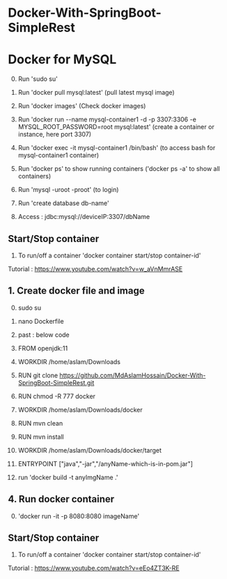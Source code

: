 # Docker-With-SpringBoot-SimpleRest

# Docker for MySQL
0. Run 'sudo su'
1. Run 'docker pull mysql:latest' (pull latest mysql image)
2. Run 'docker images' (Check docker images)
3. Run 'docker run --name mysql-container1 -d -p 3307:3306 -e MYSQL_ROOT_PASSWORD=root mysql:latest' (create a container or instance, here port 3307)
4. Run 'docker exec -it mysql-container1 /bin/bash' (to access bash for mysql-container1 container)
5. Run 'docker ps' to show running containers ('docker ps -a' to show all containers)
6. Run 'mysql -uroot -proot' (to login)
7. Run 'create database db-name'

9. Access : jdbc:mysql://deviceIP:3307/dbName
## Start/Stop container
1. To run/off a container 'docker container start/stop container-id'


Tutorial : https://www.youtube.com/watch?v=w_aVnMmrASE


## 1. Create docker file and image
0. sudo su
1. nano Dockerfile
2. past : below code

0. FROM openjdk:11
1. WORKDIR /home/aslam/Downloads
2. RUN git clone https://github.com/MdAslamHossain/Docker-With-SpringBoot-SimpleRest.git
3. RUN chmod -R 777 docker
4. WORKDIR /home/aslam/Downloads/docker
5. RUN mvn clean
6. RUN mvn install
7. WORKDIR /home/aslam/Downloads/docker/target
8. ENTRYPOINT ["java","-jar","/anyName-which-is-in-pom.jar"]

9. run 'docker build -t anyImgName .'
## 4. Run docker container
0. 'docker run -it -p 8080:8080 imageName'

## Start/Stop container
1. To run/off a container 'docker container start/stop container-id'


Tutorial : https://www.youtube.com/watch?v=eEo4ZT3K-RE
